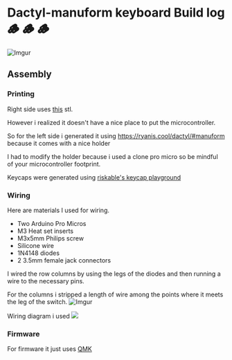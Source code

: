 # Dactyl-manuform keyboard Build log 🪵 🪵 🪵 
![Imgur](https://i.imgur.com/44uUhTd.jpeg)
## Assembly
### Printing
Right side uses [this](https://thangs.com/designer/ZackFreedman/3d-model/Dactyl-ManuForm%205x6%20Mechanical%20Keyboard-10466) stl.

However i realized it doesn't have a nice place to put the microcontroller.

So for the left side i generated it using https://ryanis.cool/dactyl/#manuform because it comes with a nice holder

I had to modify the holder because i used a clone pro micro so be mindful of your microcontroller footprint.

Keycaps were generated using [riskable's keycap playground](https://github.com/riskable/keycap_playground)

### Wiring
Here are materials I used for wiring.

* Two Arduino Pro Micros
* M3 Heat set inserts
* M3x5mm Philips screw
* Silicone wire
* 1N4148 diodes
* 2 3.5mm female jack connectors

I wired the row columns by using the legs of the diodes and then running a wire to the necessary pins.

For the columns i stripped a length of wire among the points where it meets the leg of the switch.
![Imgur](https://i.imgur.com/V7yX76L.jpeg)

Wiring diagram i used 
![](https://miro.medium.com/max/2400/1*Q7xYKNrfMr8au7zUipBlGg.jpeg)

### Firmware 
For firmware it just uses [QMK](https://github.com/tshort/qmk_firmware/tree/master/keyboards/dactyl-manuform)
